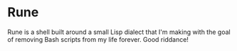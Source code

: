 # Rune
Rune is a shell built around a small Lisp dialect that I'm making with the goal of removing Bash scripts from my life forever. Good riddance!